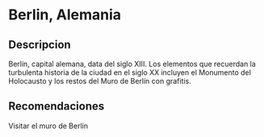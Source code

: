 # Berlin, Alemania

## Descripcion
Berlín, capital alemana, data del siglo XIII. Los elementos que recuerdan la turbulenta historia de la ciudad en el siglo XX incluyen el Monumento del Holocausto y los restos del Muro de Berlín con grafitis. 

## Recomendaciones
Visitar el muro de Berlin

